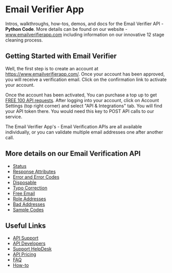 Email Verifier App
=========
Intros, walkthroughs, how-tos, demos, and docs for the Email Verifier API - <strong>Python Code</strong>. More details can be found on our website - www.emailverifierapp.com including information on our innovative 12 stage cleaning process. 

Getting Started with Email Verifier
--------------------------------
Well, the first step is to create an account at https://www.emailverifierapp.com/. Once your account has been approved, you will receive a verification email. Click on the confirmation link to activate your account.

Once the account has been activated, You can purchase a top up to get [FREE 100 API requests](https://support.emailverifierapp.com/articles/api/do-i-get-free-credit-for-testing-your-api). After logging into your account, click on Account Settings (top right corner) and select "API & Integrations" tab. You will find your API token there. You would need this key to POST API calls to our service.

The Email Verifier App's - Email Verification APIs are all available individually, or you can validate multiple email addresses one after another call. 

More details on our Email Verification API
-------------

* [Status](https://www.emailverifierapp.com/email-verification-api-for-developers/status/)
* [Response Attributes](https://www.emailverifierapp.com/email-verification-api-for-developers/response-attributes/)
* [Error and Error Codes](https://www.emailverifierapp.com/email-verification-api-for-developers/error-error-codes/)
* [Disposable](https://www.emailverifierapp.com/email-verification-api-for-developers/disposable/)
* [Typo Correction](https://www.emailverifierapp.com/email-verification-api-for-developers/typo-correction/)
* [Free Email](https://www.emailverifierapp.com/email-verification-api-for-developers/free-email-address/)
* [Role Addresses](https://www.emailverifierapp.com/email-verification-api-for-developers/role-addresses/)
* [Bad Addresses](https://www.emailverifierapp.com/email-verification-api-for-developers/bad-addresses/)
* [Sample Codes](https://www.emailverifierapp.com/email-verification-api-for-developers/sample-codes/)


Useful Links
-------------

* [API Support](https://support.emailverifierapp.com/articles/api)
* [API Developers](https://www.emailverifierapp.com/email-verification-api-for-developers/)
* [Support HelpDesk](https://support.emailverifierapp.com/contact)
* [API Pricing](https://www.emailverifierapp.com/email-verification-pricing/)
* [FAQ](https://support.emailverifierapp.com/articles/frequently-asked-questions)
* [How-to](https://support.emailverifierapp.com/articles/how-to)
